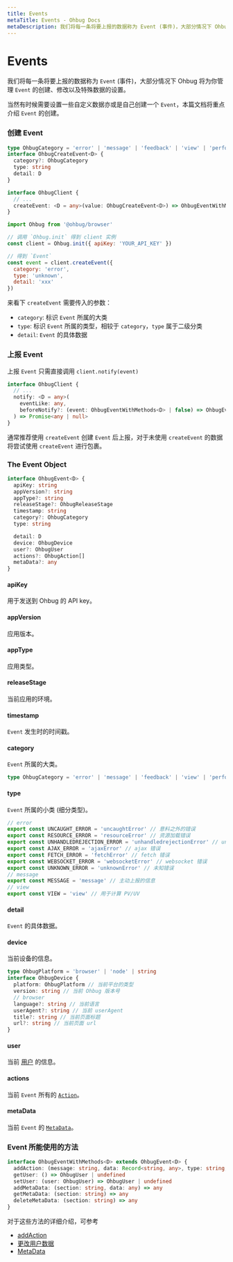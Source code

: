 ```yaml
---
title: Events
metaTitle: Events - Ohbug Docs
metaDescription: 我们将每一条将要上报的数据称为 Event (事件)，大部分情况下 Ohbug 将为你管理 Event 的创建、修改以及特殊数据的设置。
---
```


# Events

我们将每一条将要上报的数据称为 `Event` (事件)，大部分情况下 Ohbug 将为你管理 `Event` 的创建、修改以及特殊数据的设置。

当然有时候需要设置一些自定义数据亦或是自己创建一个 `Event`，本篇文档将重点介绍 `Event` 的创建。

### 创建 Event

```typescript
type OhbugCategory = 'error' | 'message' | 'feedback' | 'view' | 'performance' | 'other'
interface OhbugCreateEvent<D> {
  category?: OhbugCategory
  type: string
  detail: D
}

interface OhbugClient {
  // ...
  createEvent: <D = any>(value: OhbugCreateEvent<D>) => OhbugEventWithMethods<D> | false
}
```

```javascript
import Ohbug from '@ohbug/browser'

// 调用 `Ohbug.init` 得到 client 实例
const client = Ohbug.init({ apiKey: 'YOUR_API_KEY' })

// 得到 `Event`
const event = client.createEvent({
  category: 'error',
  type: 'unknown',
  detail: 'xxx'
})
```

来看下 `createEvent` 需要传入的参数：

- `category`: 标识 `Event` 所属的大类
- `type`: 标识 `Event` 所属的类型，相较于 `category`，`type` 属于二级分类
- `detail`: `Event` 的具体数据

### 上报 Event

上报 `Event` 只需直接调用 `client.notify(event)`

```typescript
interface OhbugClient {
  // ...
  notify: <D = any>(
    eventLike: any,
    beforeNotify?: (event: OhbugEventWithMethods<D> | false) => OhbugEventWithMethods<D> | false
  ) => Promise<any | null>
}
```

通常推荐使用 `createEvent` 创建 `Event` 后上报，对于未使用 `createEvent` 的数据将尝试使用 `createEvent` 进行包裹。

### The Event Object

```typescript
interface OhbugEvent<D> {
  apiKey: string
  appVersion?: string
  appType?: string
  releaseStage?: OhbugReleaseStage
  timestamp: string
  category?: OhbugCategory
  type: string

  detail: D
  device: OhbugDevice
  user?: OhbugUser
  actions?: OhbugAction[]
  metaData?: any
}
```

#### apiKey

用于发送到 Ohbug 的 API key。

#### appVersion

应用版本。

#### appType

应用类型。

#### releaseStage

当前应用的环境。

#### timestamp

`Event` 发生时的时间戳。

#### category

`Event` 所属的大类。

```typescript
type OhbugCategory = 'error' | 'message' | 'feedback' | 'view' | 'performance' | 'other'
```

#### type

`Event` 所属的小类 (细分类型)。

```javascript
// error
export const UNCAUGHT_ERROR = 'uncaughtError' // 意料之外的错误
export const RESOURCE_ERROR = 'resourceError' // 资源加载错误
export const UNHANDLEDREJECTION_ERROR = 'unhandledrejectionError' // unhandledrejection 错误，可能包含 Promise, react render 等错误
export const AJAX_ERROR = 'ajaxError' // ajax 错误
export const FETCH_ERROR = 'fetchError' // fetch 错误
export const WEBSOCKET_ERROR = 'websocketError' // websocket 错误
export const UNKNOWN_ERROR = 'unknownError' // 未知错误
// message
export const MESSAGE = 'message' // 主动上报的信息
// view
export const VIEW = 'view' // 用于计算 PV/UV

```

#### detail

`Event` 的具体数据。

#### device

当前设备的信息。

```typescript
type OhbugPlatform = 'browser' | 'node' | string
interface OhbugDevice {
  platform: OhbugPlatform // 当前平台的类型
  version: string // 当前 Ohbug 版本号
  // browser
  language?: string // 当前语言
  userAgent?: string // 当前 userAgent
  title?: string // 当前页面标题
  url?: string // 当前页面 url
}
```

#### user

当前 [用户](./User) 的信息。

#### actions

当前 `Event` 所有的 [`Action`](Actions.md)。

#### metaData

当前 `Event` 的 [`MetaData`](MetaData.md)。

### Event 所能使用的方法

```typescript
interface OhbugEventWithMethods<D> extends OhbugEvent<D> {
  addAction: (message: string, data: Record<string, any>, type: string, timestamp?: string) => void
  getUser: () => OhbugUser | undefined
  setUser: (user: OhbugUser) => OhbugUser | undefined
  addMetaData: (section: string, data: any) => any
  getMetaData: (section: string) => any
  deleteMetaData: (section: string) => any
}
```

对于这些方法的详细介绍，可参考

- [addAction](Actions#addAction)
- [更改用户数据](User#更改用户数据)
- [MetaData](MetaData)
